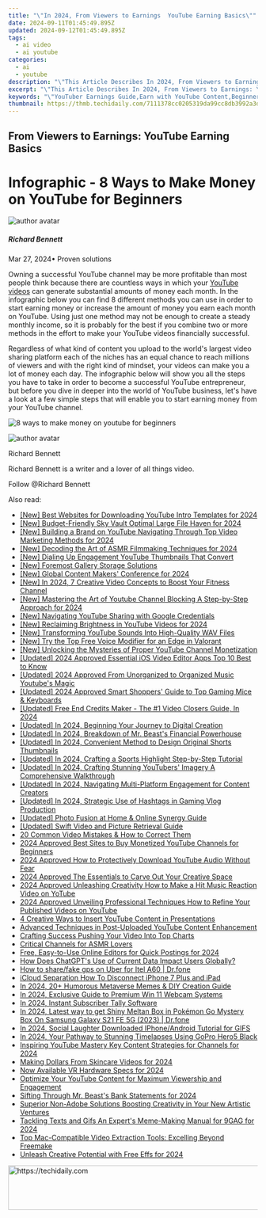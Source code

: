 ```yaml
---
title: "\"In 2024, From Viewers to Earnings  YouTube Earning Basics\""
date: 2024-09-11T01:45:49.895Z
updated: 2024-09-12T01:45:49.895Z
tags:
  - ai video
  - ai youtube
categories:
  - ai
  - youtube
description: "\"This Article Describes In 2024, From Viewers to Earnings: YouTube Earning Basics\""
excerpt: "\"This Article Describes In 2024, From Viewers to Earnings: YouTube Earning Basics\""
keywords: "\"YouTuber Earnings Guide,Earn with YouTube Content,Beginner's YouTube Revenue,Monetize YouTube Channel,Profit From Video Viewing,Ad-Revenues on YouTube,YouTube Money Tips\""
thumbnail: https://thmb.techidaily.com/7111378cc0205319da99cc8db3992a3d311982c554186166a280e12ee8590487.png
---
```


## From Viewers to Earnings: YouTube Earning Basics

# Infographic - 8 Ways to Make Money on YouTube for Beginners

![author avatar](https://images.wondershare.com/filmora/article-images/richard-bennett.jpg)

##### Richard Bennett

 Mar 27, 2024• Proven solutions

Owning a successful YouTube channel may be more profitable than most people think because there are countless ways in which your [YouTube videos](https://tools.techidaily.com/wondershare/filmora/download/) can generate substantial amounts of money each month. In the infographic below you can find 8 different methods you can use in order to start earning money or increase the amount of money you earn each month on YouTube. Using just one method may not be enough to create a steady monthly income, so it is probably for the best if you combine two or more methods in the effort to make your YouTube videos financially successful.

Regardless of what kind of content you upload to the world's largest video sharing platform each of the niches has an equal chance to reach millions of viewers and with the right kind of mindset, your videos can make you a lot of money each day. The infographic below will show you all the steps you have to take in order to become a successful YouTube entrepreneur, but before you dive in deeper into the world of YouTube business, let's have a look at a few simple steps that will enable you to start earning money from your YouTube channel.

![8 ways to make money on youtube for beginners](https://filmora.wondershare.com/youtube-video-editing/8-ways-to-make-money-on-youtube-for-beginners.jpg)

![author avatar](https://images.wondershare.com/filmora/article-images/richard-bennett.jpg)

Richard Bennett

Richard Bennett is a writer and a lover of all things video.

Follow @Richard Bennett


<ins class="adsbygoogle"
     style="display:block"
     data-ad-format="autorelaxed"
     data-ad-client="ca-pub-7571918770474297"
     data-ad-slot="1223367746"></ins>



<ins class="adsbygoogle"
     style="display:block"
     data-ad-client="ca-pub-7571918770474297"
     data-ad-slot="8358498916"
     data-ad-format="auto"
     data-full-width-responsive="true"></ins>









<span class="atpl-alsoreadstyle">Also read:</span>
<div><ul>
<li><a href="https://youtube-zero.techidaily.com/est-websites-for-downloading-youtube-intro-templates-for-2024/"><u>[New] Best Websites for Downloading YouTube Intro Templates for 2024</u></a></li>
<li><a href="https://fox-boxes.techidaily.com/new-budget-friendly-sky-vault-optimal-large-file-haven-for-2024/"><u>[New] Budget-Friendly Sky Vault Optimal Large File Haven for 2024</u></a></li>
<li><a href="https://youtube-zero.techidaily.com/uilding-a-brand-on-youtube-navigating-through-top-video-marketing-methods-for-2024/"><u>[New] Building a Brand on YouTube Navigating Through Top Video Marketing Methods for 2024</u></a></li>
<li><a href="https://youtube-zero.techidaily.com/ecoding-the-art-of-asmr-filmmaking-techniques-for-2024/"><u>[New] Decoding the Art of ASMR Filmmaking Techniques for 2024</u></a></li>
<li><a href="https://youtube-zero.techidaily.com/ialing-up-engagement-youtube-thumbnails-that-convert/"><u>[New] Dialing Up Engagement YouTube Thumbnails That Convert</u></a></li>
<li><a href="https://some-techniques.techidaily.com/new-foremost-gallery-storage-solutions/"><u>[New] Foremost Gallery Storage Solutions</u></a></li>
<li><a href="https://youtube-zero.techidaily.com/lobal-content-makers-conference-for-2024/"><u>[New] Global Content Makers' Conference for 2024</u></a></li>
<li><a href="https://youtube-zero.techidaily.com/n-2024-7-creative-video-concepts-to-boost-your-fitness-channel/"><u>[New] In 2024, 7 Creative Video Concepts to Boost Your Fitness Channel</u></a></li>
<li><a href="https://youtube-zero.techidaily.com/astering-the-art-of-youtube-channel-blocking-a-step-by-step-approach-for-2024/"><u>[New] Mastering the Art of Youtube Channel Blocking A Step-by-Step Approach for 2024</u></a></li>
<li><a href="https://youtube-zero.techidaily.com/avigating-youtube-sharing-with-google-credentials/"><u>[New] Navigating YouTube Sharing with Google Credentials</u></a></li>
<li><a href="https://youtube-zero.techidaily.com/eclaiming-brightness-in-youtube-videos-for-2024/"><u>[New] Reclaiming Brightness in YouTube Videos for 2024</u></a></li>
<li><a href="https://youtube-zero.techidaily.com/ransforming-youtube-sounds-into-high-quality-wav-files/"><u>[New] Transforming YouTube Sounds Into High-Quality WAV Files</u></a></li>
<li><a href="https://some-approaches.techidaily.com/new-try-the-top-free-voice-modifier-for-an-edge-in-valorant/"><u>[New] Try the Top Free Voice Modifier for an Edge in Valorant</u></a></li>
<li><a href="https://youtube-zero.techidaily.com/nlocking-the-mysteries-of-proper-youtube-channel-monetization/"><u>[New] Unlocking the Mysteries of Proper YouTube Channel Monetization</u></a></li>
<li><a href="https://youtube-zero.techidaily.com/ed-2024-approved-essential-ios-video-editor-apps-top-10-best-to-know/"><u>[Updated] 2024 Approved Essential iOS Video Editor Apps Top 10 Best to Know</u></a></li>
<li><a href="https://youtube-zero.techidaily.com/ed-2024-approved-from-unorganized-to-organized-music-youtubes-magic/"><u>[Updated] 2024 Approved From Unorganized to Organized Music Youtube's Magic</u></a></li>
<li><a href="https://screen-capture.techidaily.com/updated-2024-approved-smart-shoppers-guide-to-top-gaming-mice-and-keyboards/"><u>[Updated] 2024 Approved Smart Shoppers' Guide to Top Gaming Mice & Keyboards</u></a></li>
<li><a href="https://youtube-zero.techidaily.com/ed-free-end-credits-maker-the-1-video-closers-guide-in-2024/"><u>[Updated] Free End Credits Maker - The #1 Video Closers Guide, In 2024</u></a></li>
<li><a href="https://youtube-zero.techidaily.com/ed-in-2024-beginning-your-journey-to-digital-creation/"><u>[Updated] In 2024, Beginning Your Journey to Digital Creation</u></a></li>
<li><a href="https://youtube-zero.techidaily.com/ed-in-2024-breakdown-of-mr-beasts-financial-powerhouse/"><u>[Updated] In 2024, Breakdown of Mr. Beast's Financial Powerhouse</u></a></li>
<li><a href="https://youtube-zero.techidaily.com/ed-in-2024-convenient-method-to-design-original-shorts-thumbnails/"><u>[Updated] In 2024, Convenient Method to Design Original Shorts Thumbnails</u></a></li>
<li><a href="https://youtube-zero.techidaily.com/ed-in-2024-crafting-a-sports-highlight-step-by-step-tutorial/"><u>[Updated] In 2024, Crafting a Sports Highlight Step-by-Step Tutorial</u></a></li>
<li><a href="https://youtube-zero.techidaily.com/ed-in-2024-crafting-stunning-youtubers-imagery-a-comprehensive-walkthrough/"><u>[Updated] In 2024, Crafting Stunning YouTubers' Imagery A Comprehensive Walkthrough</u></a></li>
<li><a href="https://youtube-zero.techidaily.com/ed-in-2024-navigating-multi-platform-engagement-for-content-creators/"><u>[Updated] In 2024, Navigating Multi-Platform Engagement for Content Creators</u></a></li>
<li><a href="https://youtube-zero.techidaily.com/ed-in-2024-strategic-use-of-hashtags-in-gaming-vlog-production/"><u>[Updated] In 2024, Strategic Use of Hashtags in Gaming Vlog Production</u></a></li>
<li><a href="https://fox-glue.techidaily.com/updated-photo-fusion-at-home-and-online-synergy-guide/"><u>[Updated] Photo Fusion at Home & Online Synergy Guide</u></a></li>
<li><a href="https://snapchat-videos.techidaily.com/updated-swift-video-and-picture-retrieval-guide/"><u>[Updated] Swift Video and Picture Retrieval Guide</u></a></li>
<li><a href="https://android-transfer.techidaily.com/20-common-video-mistakes-and-how-to-correct-them/"><u>20 Common Video Mistakes & How to Correct Them</u></a></li>
<li><a href="https://youtube-zero.techidaily.com/approved-best-sites-to-buy-monetized-youtube-channels-for-beginners/"><u>2024 Approved Best Sites to Buy Monetized YouTube Channels for Beginners</u></a></li>
<li><a href="https://youtube-zero.techidaily.com/approved-how-to-protectively-download-youtube-audio-without-fear/"><u>2024 Approved How to Protectively Download YouTube Audio Without Fear</u></a></li>
<li><a href="https://youtube-zero.techidaily.com/approved-the-essentials-to-carve-out-your-creative-space/"><u>2024 Approved The Essentials to Carve Out Your Creative Space</u></a></li>
<li><a href="https://youtube-zero.techidaily.com/approved-unleashing-creativity-how-to-make-a-hit-music-reaction-video-on-yotube/"><u>2024 Approved Unleashing Creativity How to Make a Hit Music Reaction Video on YoTube</u></a></li>
<li><a href="https://youtube-stream.techidaily.com/2024-approved-unveiling-professional-techniques-how-to-refine-your-published-videos-on-youtube/"><u>2024 Approved Unveiling Professional Techniques How to Refine Your Published Videos on YouTube</u></a></li>
<li><a href="https://youtube-zero.techidaily.com/ative-ways-to-insert-youtube-content-in-presentations/"><u>4 Creative Ways to Insert YouTube Content in Presentations</u></a></li>
<li><a href="https://youtube-zero.techidaily.com/ced-techniques-in-post-uploaded-youtube-content-enhancement/"><u>Advanced Techniques in Post-Uploaded YouTube Content Enhancement</u></a></li>
<li><a href="https://youtube-zero.techidaily.com/ing-success-pushing-your-video-into-top-charts/"><u>Crafting Success Pushing Your Video Into Top Charts</u></a></li>
<li><a href="https://youtube-zero.techidaily.com/cal-channels-for-asmr-lovers/"><u>Critical Channels for ASMR Lovers</u></a></li>
<li><a href="https://youtube-zero.techidaily.com/easy-to-use-online-editors-for-quick-postings-for-2024/"><u>Free, Easy-to-Use Online Editors for Quick Postings for 2024</u></a></li>
<li><a href="https://tech-revival.techidaily.com/how-does-chatgpts-use-of-current-data-impact-users-globally/"><u>How Does ChatGPT's Use of Current Data Impact Users Globally?</u></a></li>
<li><a href="https://fake-location.techidaily.com/how-to-sharefake-gps-on-uber-for-itel-a60-drfone-by-drfone-virtual-android/"><u>How to share/fake gps on Uber for Itel A60 | Dr.fone</u></a></li>
<li><a href="https://apple-account.techidaily.com/icloud-separation-how-to-disconnect-iphone-7-plus-and-ipad-by-drfone-ios/"><u>iCloud Separation How To Disconnect iPhone 7 Plus and iPad</u></a></li>
<li><a href="https://extra-tips.techidaily.com/in-2024-20plus-humorous-metaverse-memes-and-diy-creation-guide/"><u>In 2024, 20+ Humorous Metaverse Memes & DIY Creation Guide</u></a></li>
<li><a href="https://screen-capture.techidaily.com/in-2024-exclusive-guide-to-premium-win-11-webcam-systems/"><u>In 2024, Exclusive Guide to Premium Win 11 Webcam Systems</u></a></li>
<li><a href="https://youtube-zero.techidaily.com/24-instant-subscriber-tally-software/"><u>In 2024, Instant Subscriber Tally Software</u></a></li>
<li><a href="https://change-location.techidaily.com/in-2024-latest-way-to-get-shiny-meltan-box-in-pokemon-go-mystery-box-on-samsung-galaxy-s21-fe-5g-2023-drfone-by-drfone-virtual-android/"><u>In 2024, Latest way to get Shiny Meltan Box in Pokémon Go Mystery Box On Samsung Galaxy S21 FE 5G (2023) | Dr.fone</u></a></li>
<li><a href="https://twitter-videos.techidaily.com/in-2024-social-laughter-downloaded-iphoneandroid-tutorial-for-gifs/"><u>In 2024, Social Laughter Downloaded IPhone/Android Tutorial for GIFS</u></a></li>
<li><a href="https://article-files.techidaily.com/in-2024-your-pathway-to-stunning-timelapses-using-gopro-hero5-black/"><u>In 2024, Your Pathway to Stunning Timelapses Using GoPro Hero5 Black</u></a></li>
<li><a href="https://youtube-zero.techidaily.com/ring-youtube-mastery-key-content-strategies-for-channels-for-2024/"><u>Inspiring YouTube Mastery Key Content Strategies for Channels for 2024</u></a></li>
<li><a href="https://youtube-zero.techidaily.com/g-dollars-from-skincare-videos-for-2024/"><u>Making Dollars From Skincare Videos for 2024</u></a></li>
<li><a href="https://extra-approaches.techidaily.com/now-available-vr-hardware-specs-for-2024/"><u>Now Available VR Hardware Specs for 2024</u></a></li>
<li><a href="https://youtube-zero.techidaily.com/ize-your-youtube-content-for-maximum-viewership-and-engagement/"><u>Optimize Your YouTube Content for Maximum Viewership and Engagement</u></a></li>
<li><a href="https://youtube-zero.techidaily.com/ng-through-mr-beasts-bank-statements-for-2024/"><u>Sifting Through Mr. Beast's Bank Statements for 2024</u></a></li>
<li><a href="https://tech-haven.techidaily.com/superior-non-adobe-solutions-boosting-creativity-in-your-new-artistic-ventures/"><u>Superior Non-Adobe Solutions Boosting Creativity in Your New Artistic Ventures</u></a></li>
<li><a href="https://some-skills.techidaily.com/tackling-texts-and-gifs-an-experts-meme-making-manual-for-9gag-for-2024/"><u>Tackling Texts and Gifs An Expert's Meme-Making Manual for 9GAG for 2024</u></a></li>
<li><a href="https://some-guidance.techidaily.com/top-mac-compatible-video-extraction-tools-excelling-beyond-freemake/"><u>Top Mac-Compatible Video Extraction Tools: Excelling Beyond Freemake</u></a></li>
<li><a href="https://youtube-zero.techidaily.com/sh-creative-potential-with-free-effs-for-2024/"><u>Unleash Creative Potential with Free Effs for 2024</u></a></li>
</ul></div>









<!-- affiliate ads begin -->
<a href="https://bluettiit.sjv.io/c/5597632/2114265/17093" target="_top" id="2114265">
  <img src="//a.impactradius-go.com/display-ad/17093-2114265" border="0" alt="https://techidaily.com" width="728" height="90"/>
</a>
<img height="0" width="0" src="https://bluettiit.sjv.io/i/5597632/2114265/17093" style="position:absolute;visibility:hidden;" border="0" />
<!-- affiliate ads end -->



